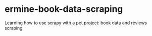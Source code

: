 # ermine-book-data-scraping
Learning how to use scrapy with a pet project: book data and reviews scraping
